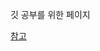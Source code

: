 깃 공부를 위한 페이지

[참고](https://www.inflearn.com/course/%EC%A7%80%EC%98%A5%EC%97%90%EC%84%9C-%EC%98%A8-git/dashboard)
